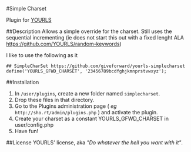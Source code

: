 #Simple Charset


Plugin for [YOURLS](http://yourls.org)

##Description
Allows a simple override for the charset.  Still uses the sequential incrementing
(ie does not start this out with a fixed lenght ALA https://github.com/YOURLS/random-keywords)

I like to use the following as it

```
## SimpleCharSet https://github.com/giveforward/yourls-simplecharset
define('YOURLS_GFWD_CHARSET', '23456789bcdfghjkmnprstvwxyz');
```

##Installation
1. In `/user/plugins`, create a new folder named `simplecharset`.
2. Drop these files in that directory.
3. Go to the Plugins administration page ( *eg* `http://sho.rt/admin/plugins.php` ) and activate the plugin.
4. Create your charset as a constant YOURLS_GFWD_CHARSET in user/config.php
5. Have fun!

##License
YOURLS' license, aka *"Do whatever the hell you want with it"*.
